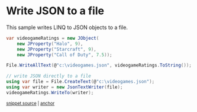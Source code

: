 # Write JSON to a file

This sample writes LINQ to JSON objects to a file.

<!-- snippet: WriteToJsonFile -->
<a id='snippet-WriteToJsonFile'></a>
```cs
var videogameRatings = new JObject(
    new JProperty("Halo", 9),
    new JProperty("Starcraft", 9),
    new JProperty("Call of Duty", 7.5));

File.WriteAllText(@"c:\videogames.json", videogameRatings.ToString());

// write JSON directly to a file
using var file = File.CreateText(@"c:\videogames.json");
using var writer = new JsonTextWriter(file);
videogameRatings.WriteTo(writer);
```
<sup><a href='/src/ArgonTests/Documentation/Samples/Linq/WriteToJsonFile.cs#L10-L24' title='Snippet source file'>snippet source</a> | <a href='#snippet-WriteToJsonFile' title='Start of snippet'>anchor</a></sup>
<!-- endSnippet -->
